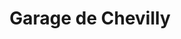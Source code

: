 ---
title: "Garage de Chevilly"
url: /chevilly-larue/garage-de-chevilly/
shop: réparation de voitures
---